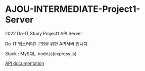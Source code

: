 # AJOU-INTERMEDIATE-Project1-Server
2022 Do-IT Study Project1 API Server

Do-IT 웹스터디1 구현을 위한 API서버 입니다.

Stack : MySQL, node.js(express.js)

[API documentation](https://documenter.getpostman.com/view/14772325/UVyuRusD)
